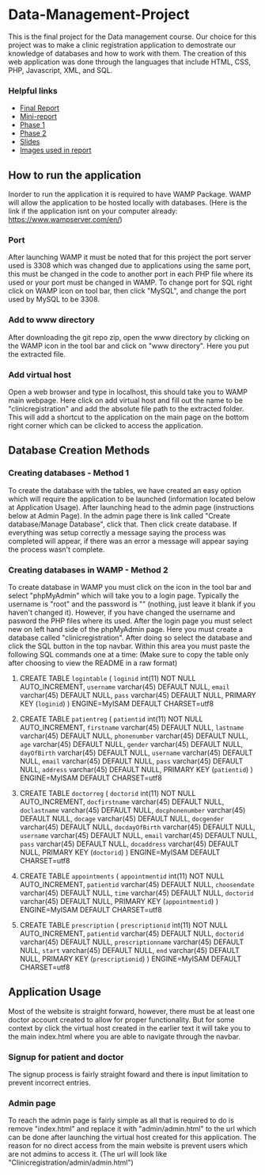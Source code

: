 # Data-Management-Project

This is the final project for the Data management course. Our choice for this project was to make a clinic registration application to demostrate our knowledge of databases and how to work with them. The creation of this web application was done through the languages that include HTML, CSS, PHP, Javascript, XML, and SQL. 

### Helpful links
- [Final Report]()
- [Mini-report](https://github.com/yash-patel268/Data-Management-Project/blob/master/Formal%20Report/Mini-Report.pdf)
- [Phase 1](https://github.com/yash-patel268/Data-Management-Project/blob/master/Formal%20Report/Phase%201_%20Project%20Proposal%20.pdf)
- [Phase 2](https://github.com/yash-patel268/Data-Management-Project/blob/master/Formal%20Report/Phase%202_%20Clinic%20Regstration%20(updated).pdf)
- [Slides](https://github.com/yash-patel268/Data-Management-Project/blob/master/Formal%20Report/Clinic%20Registration-Presentation-Group10.pdf)
- [Images used in report](https://github.com/yash-patel268/Data-Management-Project/tree/master/Formal%20Report)

## How to run the application

Inorder to run the application it is required to have WAMP Package. WAMP will allow the application to be hosted locally with databases. (Here is the link if the application isnt on your computer already: https://www.wampserver.com/en/)

### Port
After launching WAMP it must be noted that for this project the port server used is 3308 which was changed due to applications using the same port, this must be changed in the code to another port in each PHP file where its used or your port must be changed in WAMP. To change port for SQL right click on WAMP icon on tool bar, then click "MySQL", and change the port used by MySQL to be 3308.

### Add to www directory
After downloading the git repo zip, open the www directory by clicking on the WAMP icon in the tool bar and click on "www directory". Here you put the extracted file.

### Add virtual host
Open a web browser and type in localhost, this should take you to WAMP main webpage. Here click on add virtual host and fill out the name to be "clinicregistration" and add the absolute file path to the extracted folder. This will add a shortcut to the application on the main page on the bottom right corner which can be clicked to access the application.

## Database Creation Methods

### Creating databases - Method 1
To create the database with the tables, we have created an easy option which will require the application to be launched (information located below at Application Usage). After launching head to the admin page (instructions below at Admin Page). In the admin page there is link called "Create database/Manage Database", click that. Then click create database. If everything was setup correctly a message saying the process was completed will appear, if there was an error a message will appear saying the process wasn't complete.

### Creating databases in WAMP - Method 2
To create database in WAMP you must click on the icon in the tool bar and select "phpMyAdmin" which will take you to a login page. Typically the username is "root" and the password is "" (nothing, just leave it blank if you haven't changed it). However, if you have changed the username and pasword the PHP files where its used. After the login page you must select new on left hand side of the phpMyAdmin page. Here you must create a database called "clinicregistration". After doing so select the database and click the SQL button in the top navbar. Within this area you must paste the following SQL commands one at a time:
(Make sure to copy the table only after choosing to view the README in a raw format)
1. CREATE TABLE `logintable` (
 `loginid` int(11) NOT NULL AUTO_INCREMENT,
 `username` varchar(45) DEFAULT NULL,
 `email` varchar(45) DEFAULT NULL,
 `pass` varchar(45) DEFAULT NULL,
 PRIMARY KEY (`loginid`)
) ENGINE=MyISAM DEFAULT CHARSET=utf8

2. CREATE TABLE `patientreg` (
 `patientid` int(11) NOT NULL AUTO_INCREMENT,
 `firstname` varchar(45) DEFAULT NULL,
 `lastname` varchar(45) DEFAULT NULL,
 `phonenumber` varchar(45) DEFAULT NULL,
 `age` varchar(45) DEFAULT NULL,
 `gender` varchar(45) DEFAULT NULL,
 `dayOfBirth` varchar(45) DEFAULT NULL,
 `username` varchar(45) DEFAULT NULL,
 `email` varchar(45) DEFAULT NULL,
 `pass` varchar(45) DEFAULT NULL,
 `address` varchar(45) DEFAULT NULL,
 PRIMARY KEY (`patientid`)
) ENGINE=MyISAM DEFAULT CHARSET=utf8

3. CREATE TABLE `doctorreg` (
 `doctorid` int(11) NOT NULL AUTO_INCREMENT,
 `docfirstname` varchar(45) DEFAULT NULL,
 `doclastname` varchar(45) DEFAULT NULL,
 `docphonenumber` varchar(45) DEFAULT NULL,
 `docage` varchar(45) DEFAULT NULL,
 `docgender` varchar(45) DEFAULT NULL,
 `docdayOfBirth` varchar(45) DEFAULT NULL,
 `username` varchar(45) DEFAULT NULL,
 `email` varchar(45) DEFAULT NULL,
 `pass` varchar(45) DEFAULT NULL,
 `docaddress` varchar(45) DEFAULT NULL,
 PRIMARY KEY (`doctorid`)
) ENGINE=MyISAM DEFAULT CHARSET=utf8

4. CREATE TABLE `appointments` (
 `appointmentid` int(11) NOT NULL AUTO_INCREMENT,
 `patientid` varchar(45) DEFAULT NULL,
 `choosendate` varchar(45) DEFAULT NULL,
 `time` varchar(45) DEFAULT NULL,
 `doctorid` varchar(45) DEFAULT NULL,
 PRIMARY KEY (`appointmentid`)
) ENGINE=MyISAM DEFAULT CHARSET=utf8

5. CREATE TABLE `prescription` (
 `prescriptionid` int(11) NOT NULL AUTO_INCREMENT,
 `patientid` varchar(45) DEFAULT NULL,
 `doctorid` varchar(45) DEFAULT NULL,
 `prescriptionname` varchar(45) DEFAULT NULL,
 `start` varchar(45) DEFAULT NULL,
 `end` varchar(45) DEFAULT NULL,
 PRIMARY KEY (`prescriptionid`)
) ENGINE=MyISAM DEFAULT CHARSET=utf8

## Application Usage
Most of the website is straight forward, however, there must be at least one doctor account created to allow for proper functionality. But for some context by click the virtual host created in the earlier text it will take you to the main index.html where you are able to navigate through the navbar.

### Signup for patient and doctor
The signup process is fairly straight foward and there is input limitation to prevent incorrect entries.

### Admin page
To reach the admin page is fairly simple as all that is required to do is remove "index.html" and replace it with "admin/admin.html" to the url which can be done after launching the virtual host created for this application. The reason for no direct access from the main website is prevent users which are not admins to access it. (The url will look like "Clinicregistration/admin/admin.html")